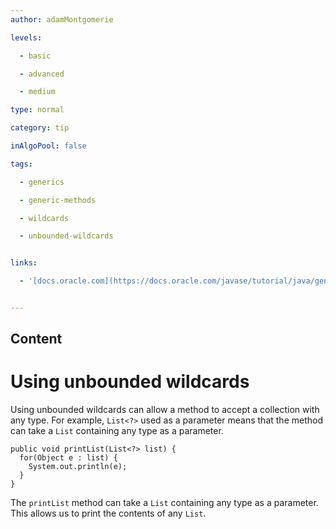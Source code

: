 ```yaml
---
author: adamMontgomerie

levels:

  - basic

  - advanced

  - medium

type: normal

category: tip

inAlgoPool: false

tags:

  - generics

  - generic-methods

  - wildcards

  - unbounded-wildcards


links:

  - '[docs.oracle.com](https://docs.oracle.com/javase/tutorial/java/generics/unboundedWildcards.html){website}'


---
```

## Content
# Using unbounded wildcards

Using unbounded wildcards can allow a method to accept a collection with any type. For example, `List<?>` used as a parameter means that the method can take a `List` containing any type as a parameter.
```
public void printList(List<?> list) {
  for(Object e : list) {
    System.out.println(e);
  }
}
```
The `printList` method can take a `List` containing any type as a parameter. This allows us to print the contents of any `List`.

